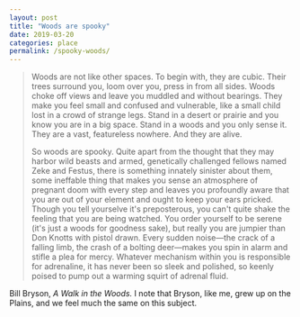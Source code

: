 ```yaml
---
layout: post
title: "Woods are spooky"
date: 2019-03-20
categories: place
permalink: /spooky-woods/
---
```


> Woods are not like other spaces. To begin with, they are cubic. Their trees surround you, loom over you, press in from all sides. Woods choke off views and leave you muddled and without bearings. They make you feel small and confused and vulnerable, like a small child lost in a crowd of strange legs. Stand in a desert or prairie and you know you are in a big space. Stand in a woods and you only sense it. They are a vast, featureless nowhere. And they are alive.
>
> So woods are spooky. Quite apart from the thought that they may harbor wild beasts and armed, genetically challenged fellows named Zeke and Festus, there is something innately sinister about them, some ineffable thing that makes you sense an atmosphere of pregnant doom with every step and leaves you profoundly aware that you are out of your element and ought to keep your ears pricked. Though you tell yourselve it's preposterous, you can't quite shake the feeling that you are being watched. You order yourself to be serene (it's just a woods for goodness sake), but really you are jumpier than Don Knotts with pistol drawn. Every sudden noise—the crack of a falling limb, the crash of a bolting deer—makes you spin in alarm and stifle a plea for mercy. Whatever mechanism within you is responsible for adrenaline, it has never been so sleek and polished, so keenly poised to pump out a warming squirt of adrenal fluid.

Bill Bryson, *A Walk in the Woods.* I note that Bryson, like me, grew up on the Plains, and we feel much the same on this subject.